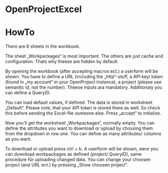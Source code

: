# OpenProjectExcel

# HowTo

There are 6 sheets in the workbook.

The sheet „Workpackages“ is most important. The others are just cache and configuration. Thats why theese are hidden by default.

By opening the workbook (after accepting macros ect.) a userform will be shown. You have to define a URL (including the „http“-stuff, a API key/ token (found in „my account“ in your OpenProject instance), a project (please use semantic id, not the number). Theese inputs ara mandatory. Additionaly you can define a QueryID.

You can load default values, if defined. The data is stored in worksheet „Default“. Please note, that your API token is stored there as well. So check this before sending the Excel-file someone else.
Press „accept“ to initialize.

Now you’ll get the worksheet „Workpackages“, normally empty. You can define the attributes you want to download or upload by chossing them from the dropdown in row one. You can define as many attributes/ columns as you want.

To download or upload press ctrl + b. A userform will be shown, were you can download workpackages as defined (project/ QueryID), same procedure für uploading changed data. You can change your choosen project (and URL ect.) by pressing „Show choosen project“.
